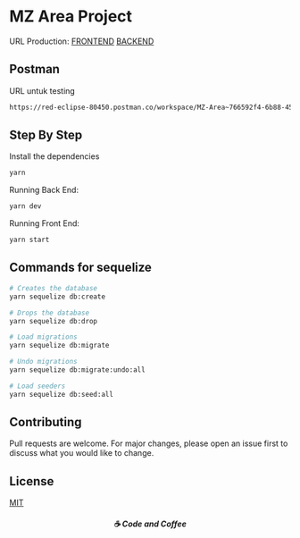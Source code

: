 # MZ Area Project

URL Production:
[FRONTEND](http://mz-area.com/)
[BACKEND](http://api.mz-area.com/)


## Postman

URL untuk testing

```bash
https://red-eclipse-80450.postman.co/workspace/MZ-Area~766592f4-6b88-4552-8c13-e548cadd093d/collection/21736836-1bd04f69-09da-4a13-8f25-eb04fabf7430?action=share&creator=21736836
```

## Step By Step

Install the dependencies
```bash
yarn
```

Running Back End:
```bash
yarn dev
```

Running Front End:
```bash
yarn start
```

## Commands for sequelize 
```bash
# Creates the database
yarn sequelize db:create 

# Drops the database
yarn sequelize db:drop 

# Load migrations
yarn sequelize db:migrate 

# Undo migrations
yarn sequelize db:migrate:undo:all 

# Load seeders
yarn sequelize db:seed:all
```

## Contributing
Pull requests are welcome. For major changes, please open an issue first to discuss what you would like to change.

## License
[MIT](https://choosealicense.com/licenses/mit/)



<h5 align="center">
  ☕ Code and Coffee
</h5>
